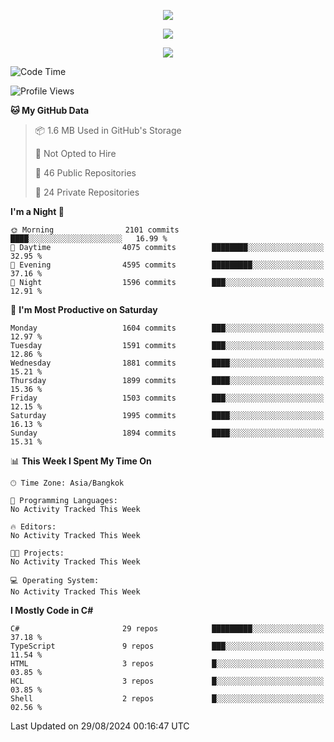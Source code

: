 <p align="center">
  <a href="say-hi.gif"> 
    <img align="center" src="say-hi.gif"/>
  </a>
</p>
<p align="center">
  <a href="https://github.com/htthinh1999">
    <img align="center" src="https://github-readme-stats-kappa-pink.vercel.app/api?username=htthinh1999&show_icons=true&count_private=true&theme=dracula"/>
  </a>
</p>
<p align="center">
  <a href="https://github.com/htthinh1999">
    <img src="https://github-readme-stats-kappa-pink.vercel.app/api/top-langs/?username=htthinh1999&layout=compact&langs_count=6&count_private=true&hide=tsql,hlsl,glsl,shaderlab&theme=dracula"/>
  </a>
</p>

<!--START_SECTION:waka-->
![Code Time](http://img.shields.io/badge/Code%20Time-0%20secs-blue)

![Profile Views](http://img.shields.io/badge/Profile%20Views-0-blue)

**🐱 My GitHub Data** 

> 📦 1.6 MB Used in GitHub's Storage 
 > 
> 🚫 Not Opted to Hire
 > 
> 📜 46 Public Repositories 
 > 
> 🔑 24 Private Repositories 
 > 
**I'm a Night 🦉** 

```text
🌞 Morning                2101 commits        ████░░░░░░░░░░░░░░░░░░░░░   16.99 % 
🌆 Daytime                4075 commits        ████████░░░░░░░░░░░░░░░░░   32.95 % 
🌃 Evening                4595 commits        █████████░░░░░░░░░░░░░░░░   37.16 % 
🌙 Night                  1596 commits        ███░░░░░░░░░░░░░░░░░░░░░░   12.91 % 
```
📅 **I'm Most Productive on Saturday** 

```text
Monday                   1604 commits        ███░░░░░░░░░░░░░░░░░░░░░░   12.97 % 
Tuesday                  1591 commits        ███░░░░░░░░░░░░░░░░░░░░░░   12.86 % 
Wednesday                1881 commits        ████░░░░░░░░░░░░░░░░░░░░░   15.21 % 
Thursday                 1899 commits        ████░░░░░░░░░░░░░░░░░░░░░   15.36 % 
Friday                   1503 commits        ███░░░░░░░░░░░░░░░░░░░░░░   12.15 % 
Saturday                 1995 commits        ████░░░░░░░░░░░░░░░░░░░░░   16.13 % 
Sunday                   1894 commits        ████░░░░░░░░░░░░░░░░░░░░░   15.31 % 
```


📊 **This Week I Spent My Time On** 

```text
🕑︎ Time Zone: Asia/Bangkok

💬 Programming Languages: 
No Activity Tracked This Week

🔥 Editors: 
No Activity Tracked This Week

🐱‍💻 Projects: 
No Activity Tracked This Week

💻 Operating System: 
No Activity Tracked This Week
```

**I Mostly Code in C#** 

```text
C#                       29 repos            █████████░░░░░░░░░░░░░░░░   37.18 % 
TypeScript               9 repos             ███░░░░░░░░░░░░░░░░░░░░░░   11.54 % 
HTML                     3 repos             █░░░░░░░░░░░░░░░░░░░░░░░░   03.85 % 
HCL                      3 repos             █░░░░░░░░░░░░░░░░░░░░░░░░   03.85 % 
Shell                    2 repos             █░░░░░░░░░░░░░░░░░░░░░░░░   02.56 % 
```




 Last Updated on 29/08/2024 00:16:47 UTC
<!--END_SECTION:waka-->
